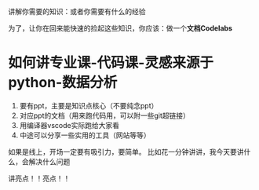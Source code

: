 讲解你需要的知识：或者你需要有什么的经验


为了，让你在回来能快速的捡起这些知识，你应该：做一个**文档Codelabs**



# 如何讲专业课-代码课-灵感来源于python-数据分析

1. 要有ppt，主要是知识点核心（不要纯念ppt）
2. 对应ppt的文档（用来跑代码用，可以附一些git超链接）
3. 用编译器vscode实际跑给大家看
4. 中途可以分享一些实用的工具（网站等等）

如果是线上，开场一定要有吸引力，要简单。
比如花一分钟讲讲，我今天要讲什么，会解决什么问题

讲亮点！！亮点！！